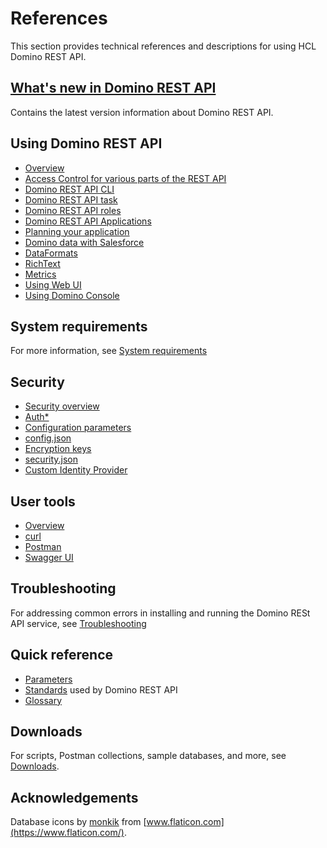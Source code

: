 # References

This section provides technical references and descriptions for using HCL Domino REST API.

## [What's new in Domino REST API](whatisnew.md)

Contains the latest version information about Domino REST API.

## Using Domino REST API

- [Overview](usingdominorestapi/usingkeepindex.md)
- [Access Control for various parts of the REST API](usingdominorestapi/accesscontrol.md)
- [Domino REST API CLI](usingdominorestapi/keepcli.md)
- [Domino REST API task](usingdominorestapi/restapitask.md)
- [Domino REST API roles](usingdominorestapi/roles.md)
- [Domino REST API Applications](usingdominorestapi/keepapplications.md)
- [Planning your application](usingdominorestapi/planning.md)
- [Domino data with Salesforce](usingdominorestapi/salesforce.md)
- [DataFormats](usingdominorestapi/dataformats.md)
- [RichText](usingdominorestapi/richtext.md)
- [Metrics](usingdominorestapi/metrics.md)
- [Using Web UI](usingdominorestapi/administrationui.md)
- [Using Domino Console](usingdominorestapi/console.md)

## System requirements

For more information, see [System requirements](https://support.hcltechsw.com/csm?id=kb_article&sysparm_article=KB0101789)

## Security

- [Security overview](security/securityindex.md)
- [Auth\*](security/authentication.md)
- [Configuration parameters](security/configurationParameters.md)
- [config.json](security/configjson.md)
- [Encryption keys](security/encryption.md)
- [security.json](security/securityjson.md)
- [Custom Identity Provider](security/customIdp.md)

## User tools

- [Overview](usertools/usertoolsindex.md)
- [curl](usertools/curl.md)
- [Postman](usertools/postman.md)
- [Swagger UI](usertools/swagger.md)

<!--## Updates and changes

- [What's New](whatisnew.md)
- [List of changes](changelog.md)-->

## Troubleshooting

For addressing common errors in installing and running the Domino RESt API service, see [Troubleshooting](troubleshooting.md)

## Quick reference

- [Parameters](quickreference/parameters.md)
- [Standards](quickreference/standards.md) used by Domino REST API
- [Glossary](quickreference/glossary.md)

## Downloads

For scripts, Postman collections, sample databases, and more, see [Downloads](downloads.md).

## Acknowledgements

Database icons by [monkik](https://www.flaticon.com/authors/monkik) from [www.flaticon.com](https://www.flaticon.com/).
